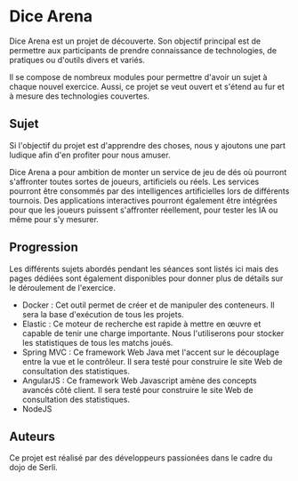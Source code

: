 Dice Arena
==========

Dice Arena est un projet de découverte.
Son objectif principal est de permettre aux participants de prendre connaissance de technologies, de pratiques ou d'outils divers et variés.

Il se compose de nombreux modules pour permettre d'avoir un sujet à chaque nouvel exercice.
Aussi, ce projet se veut ouvert et s'étend au fur et à mesure des technologies couvertes.

Sujet
-----
Si l'objectif du projet est d'apprendre des choses, nous y ajoutons une part ludique afin d'en profiter pour nous amuser.

Dice Arena a pour ambition de monter un service de jeu de dés où pourront s'affronter toutes sortes de joueurs, artificiels ou réels.
Les services pourront être consommés par des intelligences artificielles lors de différents tournois.
Des applications interactives pourront également être intégrées pour que les joueurs puissent s'affronter réellement, pour tester les IA ou même pour s'y mesurer.

Progression
-----------
Les différents sujets abordés pendant les séances sont listés ici mais des pages dédiées sont également disponibles pour donner plus de détails sur le déroulement de l'exercice.

- Docker : Cet outil permet de créer et de manipuler des conteneurs. Il sera la base d'exécution de tous les projets.
- Elastic : Ce moteur de recherche est rapide à mettre en œuvre et capable de tenir une charge importante. Nous l'utiliserons pour stocker les statistiques de tous les matchs joués.
- Spring MVC : Ce framework Web Java met l'accent sur le découplage entre la vue et le contrôleur. Il sera testé pour construire le site Web de consultation des statistiques.
- AngularJS : Ce framework Web Javascript amène des concepts avancés côté client. Il sera testé pour construire le site Web de consultation des statistiques.
- NodeJS

Auteurs
-------
Ce projet est réalisé par des développeurs passionées dans le cadre du dojo de Serli.
